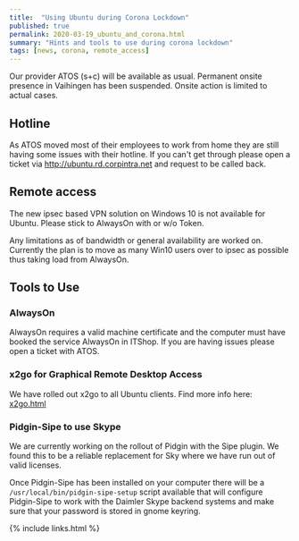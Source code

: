 ```yaml
---
title:  "Using Ubuntu during Corona Lockdown"
published: true
permalink: 2020-03-19_ubuntu_and_corona.html
summary: "Hints and tools to use during corona lockdown"
tags: [news, corona, remote_access]
---
```


Our provider ATOS (s+c) will be available as usual. Permanent onsite presence in Vaihingen has been suspended. Onsite action is limited to actual cases.

## Hotline
As ATOS moved most of their employees to work from home they are still having some issues with their hotline. If you can't get through please open a ticket via http://ubuntu.rd.corpintra.net and request to be called back.

## Remote access
The new ipsec based VPN solution on Windows 10 is not available for Ubuntu. Please stick to AlwaysOn with or w/o Token.

Any limitations as of bandwidth or general availability are worked on. Currently the plan is to move as many Win10 users over to ipsec as possible thus taking load from AlwaysOn.

## Tools to Use

### AlwaysOn
AlwaysOn requires a valid machine certificate and the computer must have booked the service AlwaysOn in ITShop. If you are having issues please open a ticket with ATOS.

### x2go for Graphical Remote Desktop Access
We have rolled out x2go to all Ubuntu clients. Find more info here: [x2go.html](/x2go.html)

### Pidgin-Sipe to use Skype
We are currently working on the rollout of Pidgin with the Sipe plugin. We found this to be a reliable replacement for Sky where we have run out of valid licenses.

Once Pidgin-Sipe has been installed on your computer there will be a `/usr/local/bin/pidgin-sipe-setup` script available that will configure Pidgin-Sipe to work with the Daimler Skype backend systems and make sure that your password is stored in gnome keyring.


{% include links.html %}
